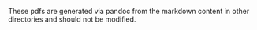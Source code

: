 These pdfs are generated via pandoc from the markdown content in other
directories and should not be modified.
